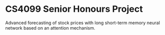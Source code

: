 # CS4099 Senior Honours Project

Advanced forecasting of stock prices with long short-term memory neural network based on an attention mechanism.